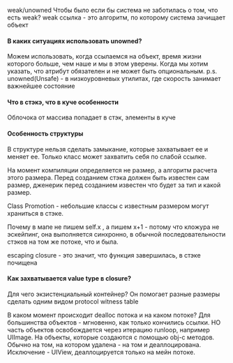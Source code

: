 weak/unowned
Чтобы было если бы система не заботилась о том, что есть weak?
weak ссылка - это алгоритм, по которому система зачищает объект
#### В каких ситуациях использовать unowned?
Можем использовать, когда ссылаемся на объект, время жизни которого больше, чем наше и мы в этом уверены.
Когда мы хотим указать, что атрибут обязателен и не может быть опциональным.
p.s. unowned(Unsafe) - в низкоуровневых утилитах, где скорость занимает важнейшее состояние
#### Что в стэкэ, что в куче особенности
Облочока от массива попадает в стэк, элементы в куче

#### Особенность структуры
В структуре нельзя сделать замыкание, которые захватывает ее и меняет ее.
Только класс может захватить себя по слабой ссылке.

На момент компиляции определяется не размер, а алгоритм расчета этого размера. Перед созданием стэка должен быть известен сам размер, дженерик перед созданием известен что будет за тип и какой размер.

Class Promotion - небольшие классы с известным размером могут храниться в стэке.

Почему в мапе не пишем self.x , а пишем x+1 - потому что кложура не эскейпинг, она выполняется синхронно, в обычной последовательности стэков на том же потоке, что и была. 

escaping closure - это значит, что функция завершилась, в стэке почищена

#### Как захватывается value type в closure?


Для чего экзистенциальный контейнер?
Он помогает разные размеры сделать одним видом
protocol witness table

В каком момент происходит dealloc потока и на каком потоке?
Для большинства объектов - мгновенно, как только кончились ссылки.
НО часть объектов освобождается через итерацию runloop, например UIImage. На объекты, которые создаются с помощью obj-c методов.
Обычно на том, на котором удалена - на том и деаллоцирована. Исключение - UIView, деаллоцируется только на мейн потоке.
